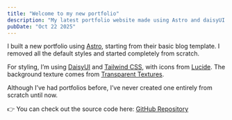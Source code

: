 ```yaml
---
title: "Welcome to my new portfolio"
description: "My latest portfolio website made using Astro and daisyUI."
pubDate: "Oct 22 2025"
---
```


I built a new portfolio using [Astro](https://astro.build/), starting from their basic blog template. I removed all the default styles and started completely from scratch.

For styling, I’m using [DaisyUI](https://daisyui.com/) and [Tailwind CSS](https://tailwindcss.com/), with icons from [Lucide](https://lucide.dev/). The background texture comes from [Transparent Textures](https://www.transparenttextures.com/).

Although I’ve had portfolios before, I’ve never created one entirely from scratch until now.

👉 You can check out the source code here: [GitHub Repository](https://github.com/shonebinu/portfolio)
